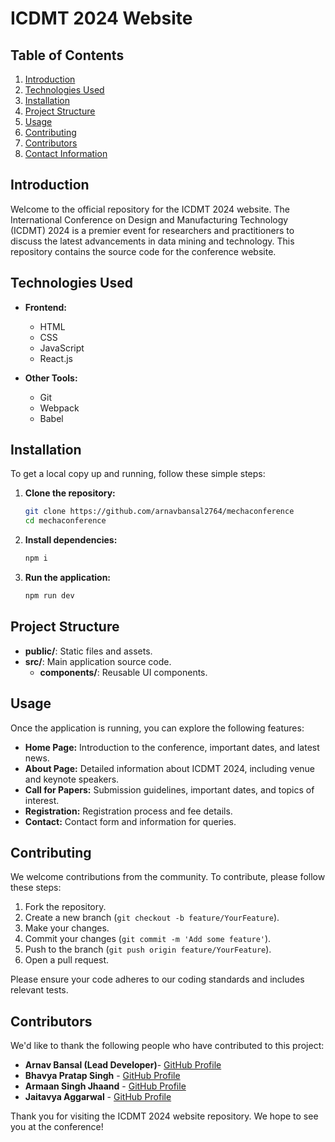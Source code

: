 # ICDMT 2024 Website

## Table of Contents
1. [Introduction](#introduction)
2. [Technologies Used](#technologies-used)
3. [Installation](#installation)
4. [Project Structure](#project-structure)
5. [Usage](#usage)
6. [Contributing](#contributing)
7. [Contributors](#contributors)
8. [Contact Information](#contact-information)
## Introduction
Welcome to the official repository for the ICDMT 2024 website. The International Conference on Design and Manufacturing Technology (ICDMT) 2024 is a premier event for researchers and practitioners to discuss the latest advancements in data mining and technology. This repository contains the source code for the conference website.

## Technologies Used
- **Frontend:**
  - HTML
  - CSS
  - JavaScript
  - React.js

- **Other Tools:**
  - Git
  - Webpack
  - Babel

## Installation
To get a local copy up and running, follow these simple steps:

1. **Clone the repository:**
    ```bash
    git clone https://github.com/arnavbansal2764/mechaconference
    cd mechaconference
    ```

2. **Install dependencies:**
    ```bash
    npm i
    ```

3. **Run the application:**
    ```bash
    npm run dev
    ```


## Project Structure

- **public/**: Static files and assets.
- **src/**: Main application source code.
  - **components/**: Reusable UI components.
 

## Usage
Once the application is running, you can explore the following features:
- **Home Page:** Introduction to the conference, important dates, and latest news.
- **About Page:** Detailed information about ICDMT 2024, including venue and keynote speakers.
- **Call for Papers:** Submission guidelines, important dates, and topics of interest.
- **Registration:** Registration process and fee details.
- **Contact:** Contact form and information for queries.

## Contributing
We welcome contributions from the community. To contribute, please follow these steps:
1. Fork the repository.
2. Create a new branch (`git checkout -b feature/YourFeature`).
3. Make your changes.
4. Commit your changes (`git commit -m 'Add some feature'`).
5. Push to the branch (`git push origin feature/YourFeature`).
6. Open a pull request.

Please ensure your code adheres to our coding standards and includes relevant tests.

## Contributors
We'd like to thank the following people who have contributed to this project:

- **Arnav Bansal (Lead Developer)**- [GitHub Profile](https://github.com/arnavbansal2764)
- **Bhavya Pratap Singh** - [GitHub Profile](https://github.com/Shadow0506)
- **Armaan Singh Jhaand** - [GitHub Profile](https://github.com/Armaan2906)
- **Jaitavya Aggarwal** - [GitHub Profile](https://github.com/Jaitavya2808)



Thank you for visiting the ICDMT 2024 website repository. We hope to see you at the conference!
